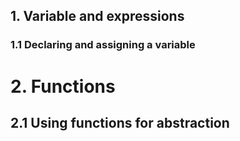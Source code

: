 ## 1. Variable and expressions

### 1.1 Declaring and assigning a variable

# 2. Functions 

## 2.1 Using functions for abstraction

